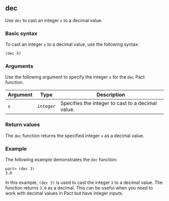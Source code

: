 ## dec
Use `dec` to cast an integer `x` to a decimal value.

### Basic syntax

To cast an integer `x` to a decimal value, use the following syntax:

`(dec X)`

### Arguments

Use the following argument to specify the integer `x` for the `dec` Pact function.

| Argument | Type | Description |
| --- | --- | --- |
| `x` | `integer` | Specifies the integer to cast to a decimal value. |

### Return values

The `dec` function returns the specified integer `x` as a decimal value.

### Example

The following example demonstrates the `dec` function:

```pact
pact> (dec 3)
3.0
```

In this example, `(dec 3)` is used to cast the integer `3` to a decimal value. The function returns `3.0` as a decimal. This can be useful when you need to work with decimal values in Pact but have integer inputs.
